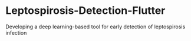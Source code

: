 # Leptospirosis-Detection-Flutter
Developing a deep learning-based tool for early detection of leptospirosis infection
